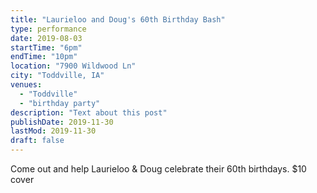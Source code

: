```yaml
---
title: "Laurieloo and Doug's 60th Birthday Bash"
type: performance
date: 2019-08-03
startTime: "6pm"
endTime: "10pm"
location: "7900 Wildwood Ln"
city: "Toddville, IA"
venues:
  - "Toddville"
  - "birthday party"
description: "Text about this post"
publishDate: 2019-11-30
lastMod: 2019-11-30
draft: false
---
```


Come out and help Laurieloo & Doug celebrate their 60th birthdays. $10 cover
